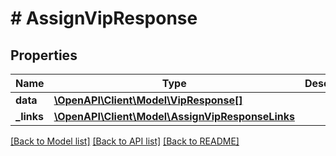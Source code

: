 # # AssignVipResponse

## Properties

Name | Type | Description | Notes
------------ | ------------- | ------------- | -------------
**data** | [**\OpenAPI\Client\Model\VipResponse[]**](VipResponse.md) |  |
**_links** | [**\OpenAPI\Client\Model\AssignVipResponseLinks**](AssignVipResponseLinks.md) |  |

[[Back to Model list]](../../README.md#models) [[Back to API list]](../../README.md#endpoints) [[Back to README]](../../README.md)
